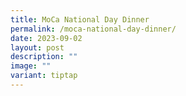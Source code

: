 ```yaml
---
title: MoCa National Day Dinner
permalink: /moca-national-day-dinner/
date: 2023-09-02
layout: post
description: ""
image: ""
variant: tiptap
---
```


